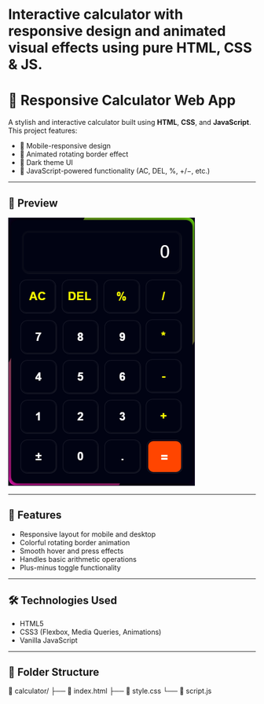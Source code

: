 
# Interactive calculator with responsive design and animated visual effects using pure HTML, CSS & JS.

# 🔢 Responsive Calculator Web App


A stylish and interactive calculator built using **HTML**, **CSS**, and **JavaScript**. This project features:

- 📱 Mobile-responsive design
- 🎨 Animated rotating border effect
- 🌙 Dark theme UI
- 🧠 JavaScript-powered functionality (AC, DEL, %, +/−, etc.)

---

## 📸 Preview

![Calculator Screenshot](ss.png) <!-- Replace with your GitHub image link -->

---

## 🚀 Features

- Responsive layout for mobile and desktop
- Colorful rotating border animation
- Smooth hover and press effects
- Handles basic arithmetic operations
- Plus-minus toggle functionality

---

## 🛠️ Technologies Used

- HTML5
- CSS3 (Flexbox, Media Queries, Animations)
- Vanilla JavaScript

---

## 📂 Folder Structure

📁 calculator/
├── 📄 index.html
├── 📄 style.css
└── 📄 script.js